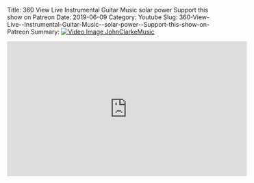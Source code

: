 Title: 360 View Live  Instrumental Guitar Music  solar power  Support this show on Patreon
Date: 2019-06-09
Category: Youtube
Slug: 360-View-Live--Instrumental-Guitar-Music--solar-power--Support-this-show-on-Patreon
Summary: <a href="/360-View-Live--Instrumental-Guitar-Music--solar-power--Support-this-show-on-Patreon.html/"><img src="https://i.ytimg.com/vi/Ef5heJdXWZs/hqdefault.jpg" alt="Video Image JohnClarkeMusic"></a>

<iframe width="560" height="315" src="https://www.youtube.com/embed/Ef5heJdXWZs" title="YouTube video player" frameborder="0" allow="accelerometer; autoplay; clipboard-write; encrypted-media; gyroscope; picture-in-picture" allowfullscreen></iframe>

